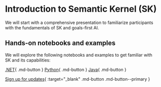 # Introduction to Semantic Kernel (SK)

We will start with a comprehensive presentation to familiarize participants with the fundamentals of SK and goals-first AI.

## Hands-on notebooks and examples

We will explore the following notebooks and examples to get familiar with SK and its capabilities:

[.NET](https://github.com/microsoft/semantic-kernel/tree/main/dotnet/notebooks){ .md-button }
[Python](https://github.com/microsoft/semantic-kernel/tree/main/python/notebooks){ .md-button }
[Java](https://github.com/microsoft/semantic-kernel/tree/java-development/java/samples){ .md-button }

[Sign up for updates](https://forms.office.com/r/rLds2s8RH1){ :target="_blank" .md-button .md-button--primary }
